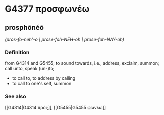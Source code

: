 # G4377 προσφωνέω

## prosphōnéō

_(pros-fo-neh'-o | prose-foh-NEH-oh | prose-foh-NAY-oh)_

### Definition

from G4314 and G5455; to sound towards, i.e., address, exclaim, summon; call unto, speak (un-)to; 

- to call to, to address by calling
- to call to one's self, summon

### See also

[[G4314|G4314 πρός]], [[G5455|G5455 φωνέω]]
